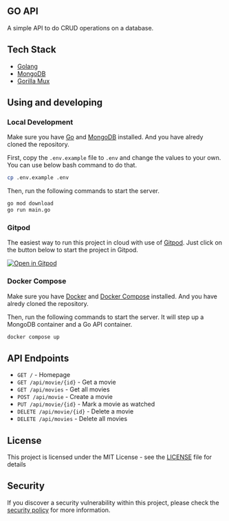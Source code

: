 ## GO API

A simple API to do CRUD operations on a database.

## Tech Stack

- [Golang](https://golang.org/)
- [MongoDB](https://www.mongodb.com/)
- [Gorilla Mux](github.com/gorilla/mux)

## Using and developing

### Local Development

Make sure you have [Go](https://golang.org/) and [MongoDB](https://www.mongodb.com/) installed. And you have alredy cloned the repository.

First, copy the `.env.example` file to `.env` and change the values to your own. You can use below bash command to do that.

```bash
cp .env.example .env
```

Then, run the following commands to start the server.

```bash
go mod download
go run main.go
```

### Gitpod

The easiest way to run this project in cloud with use of [Gitpod](https://www.gitpod.io/). Just click on the button below to start the project in Gitpod.

[![Open in Gitpod](https://gitpod.io/button/open-in-gitpod.svg)](https://gitpod.io/#github.com/Pradumnasaraf/go-api)

### Docker Compose

Make sure you have [Docker](https://www.docker.com/) and [Docker Compose](https://docs.docker.com/compose/) installed. And you have alredy cloned the repository.   

Then, run the following commands to start the server. It will step up a MongoDB container and a Go API container.

```bash
docker compose up
``` 

## API Endpoints 

- `GET /` - Homepage
- `GET /api/movie/{id}` - Get a movie
- `GET /api/movies` - Get all movies
- `POST /api/movie` - Create a movie
- `PUT /api/movie/{id}` - Mark a movie as watched
- `DELETE /api/movie/{id}` - Delete a movie
- `DELETE /api/movies` - Delete all movies


## License 

This project is licensed under the MIT License - see the [LICENSE](LICENSE) file for details

## Security 

If you discover a security vulnerability within this project, please check the [security policy](SECURITY.md) for more information.